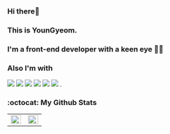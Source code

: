 ### Hi there👋 
### This is YounGyeom.
### I'm a front-end developer with a keen eye 👀💖 
### Also I'm with
<span>
<img src="https://img.shields.io/badge/HTML-red?style=flat-square&logo=HTML5&logoColor=white"/>
<img src="https://img.shields.io/badge/css-blue?style=flat-square&logo=CSS3&logoColor=white"/>
<img src="https://img.shields.io/badge/SCSS-pink?style=flat-square&logo=SCSS&logoColor=white"/>
<img src="https://img.shields.io/badge/Javascript-orange?style=flat-square&logo=JavaScript&logoColor=white"/>
<img src="https://img.shields.io/badge/Typescript-blue?style=flat-square&logo=TypeScript&logoColor=white"/>
<img src="https://img.shields.io/badge/React-9cf?style=flat-square&logo=React&logoColor=white"/>
</span>.


<!-- 

### 🧰 Languages and Tools

<p align="center">
<code>
<img src="https://raw.githubusercontent.com/github/explore/80688e429a7d4ef2fca1e82350fe8e3517d3494d/topics/python/python.png" alt="Python" height="30" style="vertical-align:top; margin:4px">
<img src="https://raw.githubusercontent.com/github/explore/80688e429a7d4ef2fca1e82350fe8e3517d3494d/topics/django/django.png" alt="django" height="30" style="vertical-align:top; margin:4px">
<img src="https://raw.githubusercontent.com/github/explore/80688e429a7d4ef2fca1e82350fe8e3517d3494d/topics/javascript/javascript.png" alt="Javascript" height="30" style="vertical-align:top; margin:4px">
<img src="https://raw.githubusercontent.com/github/explore/80688e429a7d4ef2fca1e82350fe8e3517d3494d/topics/go/go.png" alt="go" height="30" style="vertical-align:top; margin:4px">
<img src="https://raw.githubusercontent.com/github/explore/51ecd5df4fcd5cd5377e6b2b00a330368b7b5f21/topics/gin/gin.png" alt="go" height="30" style="vertical-align:top; margin:4px">
<img src="https://raw.githubusercontent.com/github/explore/80688e429a7d4ef2fca1e82350fe8e3517d3494d/topics/docker/docker.png" alt="VS Code" height="30" style="vertical-align:top; margin:4px">
<img src="https://raw.githubusercontent.com/github/explore/80688e429a7d4ef2fca1e82350fe8e3517d3494d/topics/visual-studio-code/visual-studio-code.png" alt="VS Code" height="30" style="vertical-align:top; margin:4px">
<a href="https://sourcerer.io/FromGoodEnoughYounGyeom"><img src="https://sourcerer.io/icons/logo-sharing.svg"height="32px" alt="Sourcerer"></a>
  
</code>
</p>
-->

### :octocat: My Github Stats

<!--
[![Covenant github stats](https://github-readme-stats.vercel.app/api?username=koeonyack&theme=vue&show_icons=true&hide=stars)](https://github.com/anuraghazra/github-readme-stats)
[![Top Langs](https://github-readme-stats.vercel.app/api/top-langs/?username=koeonyack&layout=compact)](https://github.com/anuraghazra/github-readme-stats)
-->

<table id="stats"><tr><td valign="top" width="50%">
<img src="https://github-readme-stats.vercel.app/api?username=
FromGoodEnoughYounGyeom&show_icons=true&count_private=true&hide_border=true" align="left" style="width: 100%" />
</td>
<td valign="top" width="50%">
<img src="https://github-readme-stats.vercel.app/api/top-langs/?username=
FromGoodEnoughYounGyeom&hide_border=true&layout=compact" align="left" style="width: 100%" />
</td></tr>
</table>  


<!--
**DJaneLee/DJaneLee** is a ✨ _special_ ✨ repository because its `README.md` (this file) appears on your GitHub profile.

